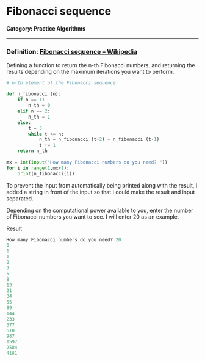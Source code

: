 # Fibonacci sequence

#### Category: Practice Algorithms

---

### Definition: [Fibonacci sequence – Wikipedia](https://en.wikipedia.org/wiki/Fibonacci_sequence)

Defining a function to return the n-th Fibonacci numbers,
and returning the results depending on the maximum iterations you want to perform.

```python
# n-th element of the Fibonacci sequence
 
def n_fibonacci (n):
    if n == 1:
        n_th = 0
    elif n == 2:
        n_th = 1
    else:
        t = 3
        while t <= n:
            n_th = n_fibonacci (t-2) + n_fibonacci (t-1)
            t += 1
    return n_th
 
mx = int(input("How many Fibonacci numbers do you need? "))
for i in range(1,mx+1):
    print(n_fibonacci(i))
```
To prevent the input from automatically being printed along with the result, I added a string in front of the input so that I could make the result and input separated.

Depending on the computational power available to you, enter the number of Fibonacci numbers you want to see.
I will enter 20 as an example.

Result

```python
How many Fibonacci numbers do you need? 20
0
1
1
2
3
5
8
13
21
34
55
89
144
233
377
610
987
1597
2584
4181
```
